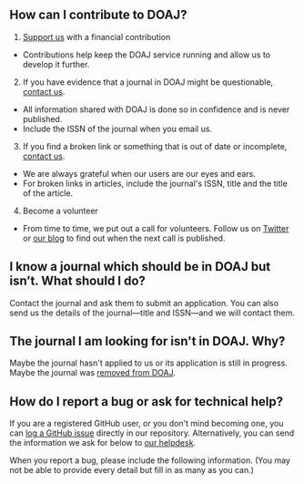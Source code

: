 ## How can I contribute to DOAJ?

1. [Support us](/support/) with a financial contribution
  + Contributions help keep the DOAJ service running and allow us to develop it further.
2. If you have evidence that a journal in DOAJ might be questionable, [contact us](/contact/).
  + All information shared with DOAJ is done so in confidence and is never published.
  + Include the ISSN of the journal when you email us.
3. If you find a broken link or something that is out of date or incomplete, [contact us](/contact/).
  + We are always grateful when our users are our eyes and ears.
  + For broken links in articles, include the journal's ISSN, title and the title of the article.
4. Become a volunteer
  + From time to time, we put out a call for volunteers. Follow us on [Twitter](https://twitter.com/doajplus) or [our blog](https://blog.doaj.org/) to find out when the next call is published.

## I know a journal which should be in DOAJ but isn’t. What should I do?

  Contact the journal and ask them to submit an application. You can also send us the details of the journal—title and ISSN—and we will contact them.

## The journal I am looking for isn't in DOAJ. Why?

  Maybe the journal hasn't applied to us or its application is still in progress. Maybe the journal was [removed from DOAJ](https://docs.google.com/spreadsheets/d/183mRBRqs2jOyP0qZWXN8dUd02D4vL0Mov_kgYF8HORM/edit#gid=1650882189&range=A1).

## How do I report a bug or ask for technical help?

  If you are a registered GitHub user, or you don't mind becoming one, you can [log a GitHub issue](https://github.com/DOAJ/doaj/issues/new) directly in our repository. Alternatively, you can send the information we ask for below to [our helpdesk](mailto:feedback@doaj.org).

 When you report a bug, please include the following information. (You may not be able to provide every detail but fill in as many as you can.)
